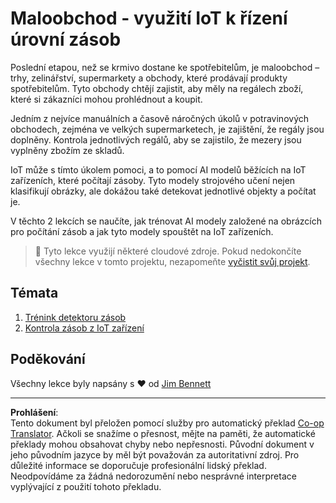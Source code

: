 <!--
CO_OP_TRANSLATOR_METADATA:
{
  "original_hash": "22a1d6e49f2a689fe5bfa7802a7241fc",
  "translation_date": "2025-08-27T22:36:55+00:00",
  "source_file": "5-retail/README.md",
  "language_code": "cs"
}
-->
# Maloobchod - využití IoT k řízení úrovní zásob

Poslední etapou, než se krmivo dostane ke spotřebitelům, je maloobchod – trhy, zelinářství, supermarkety a obchody, které prodávají produkty spotřebitelům. Tyto obchody chtějí zajistit, aby měly na regálech zboží, které si zákazníci mohou prohlédnout a koupit.

Jedním z nejvíce manuálních a časově náročných úkolů v potravinových obchodech, zejména ve velkých supermarketech, je zajištění, že regály jsou doplněny. Kontrola jednotlivých regálů, aby se zajistilo, že mezery jsou vyplněny zbožím ze skladů.

IoT může s tímto úkolem pomoci, a to pomocí AI modelů běžících na IoT zařízeních, které počítají zásoby. Tyto modely strojového učení nejen klasifikují obrázky, ale dokážou také detekovat jednotlivé objekty a počítat je.

V těchto 2 lekcích se naučíte, jak trénovat AI modely založené na obrázcích pro počítání zásob a jak tyto modely spouštět na IoT zařízeních.

> 💁 Tyto lekce využijí některé cloudové zdroje. Pokud nedokončíte všechny lekce v tomto projektu, nezapomeňte [vyčistit svůj projekt](../clean-up.md).

## Témata

1. [Trénink detektoru zásob](./lessons/1-train-stock-detector/README.md)
1. [Kontrola zásob z IoT zařízení](./lessons/2-check-stock-device/README.md)

## Poděkování

Všechny lekce byly napsány s ♥️ od [Jim Bennett](https://GitHub.com/JimBobBennett)

---

**Prohlášení**:  
Tento dokument byl přeložen pomocí služby pro automatický překlad [Co-op Translator](https://github.com/Azure/co-op-translator). Ačkoli se snažíme o přesnost, mějte na paměti, že automatické překlady mohou obsahovat chyby nebo nepřesnosti. Původní dokument v jeho původním jazyce by měl být považován za autoritativní zdroj. Pro důležité informace se doporučuje profesionální lidský překlad. Neodpovídáme za žádná nedorozumění nebo nesprávné interpretace vyplývající z použití tohoto překladu.